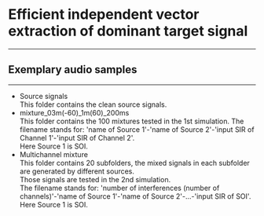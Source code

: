 # Efficient independent vector extraction of dominant target signal
---
## Exemplary audio samples
---
- Source signals  
This folder contains the clean source signals.
- mixture_03m(-60)_1m(60)_200ms  
This folder contains the 100 mixtures tested in the 1st simulation. 
The filename stands for: 'name of Source 1'-'name of Source 2'-'input SIR of Channel 1'-'input SIR of Channel 2'.   
Here Source 1 is SOI.
- Multichannel mixture  
This folder contains 20 subfolders, the mixed signals in each subfolder are generated by different sources.   
Those signals are tested in the 2nd simulation.  
The filename stands for: 'number of interferences (number of channels)'-'name of Source 1'-'name of Source 2'-...-'input SIR of SOI'.  
Here Source 1 is SOI.
